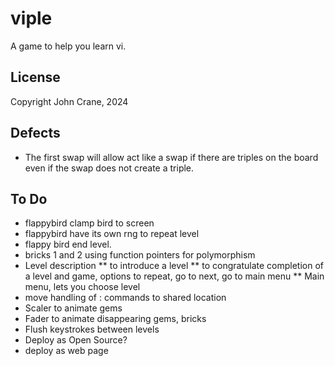 # viple
A game to help you learn vi.


## License
Copyright John Crane, 2024

## Defects
* The first swap will allow act like a swap if there are triples on the board even if the swap does not create a triple.

## To Do
* flappybird clamp bird to screen
* flappybird have its own rng to repeat level
* flappy bird end level.
* bricks 1 and 2 using function pointers for polymorphism
* Level description
** to introduce a level
** to congratulate completion of a level and game, options to repeat, go to next, go to main menu
** Main menu, lets you choose level
* move handling of : commands to shared location
* Scaler to animate gems
* Fader to animate disappearing gems, bricks
* Flush keystrokes between levels
* Deploy as Open Source?
* deploy as web page